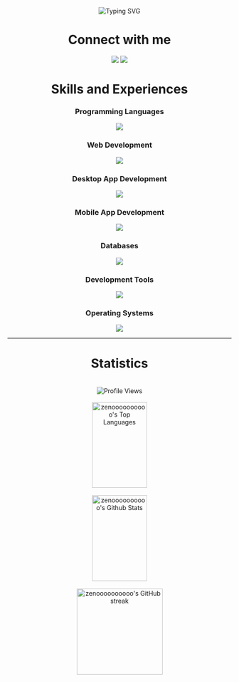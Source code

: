 <p align="center"><img src="https://readme-typing-svg.demolab.com?font=JetBrains+Mono&size=25&duration=3000&pause=1000&center=true&color=73F7F3&background=304DE600&width=900&lines=Hi!+I'm+E-Jhay%2C+a+Full+Stack+Developer+;Specializing+in+Web%2C+Desktop%2C+and+Mobile+applications." alt="Typing SVG"></p>
<h1 align="center">Connect with me</h1>
<p align="center">
  <a href="https://discord.com/users/zeno_0454"><img src="https://skillicons.dev/icons?i=discord"/></a>
  <a href="https://www.linkedin.com/in/e-jhay-esplana-3884ab287/"><img src="https://skillicons.dev/icons?i=linkedin" /></a>
</p>

<h1 align="center">Skills and Experiences</h1>
<h3 align="center">Programming Languages</h3>
<p align="center">
  <a href="https://skillicons.dev">
    <img src="https://skillicons.dev/icons?i=js,ts,java,python,c,cs,cpp" />
  </a>
</p>

<h3 align="center">Web Development</h3>
<p align="center">
  <a href="https://skillicons.dev">
    <img src="https://skillicons.dev/icons?i=html,css,js,ts,react,redux,vue,jquery,sass,nextjs,bootstrap,tailwind,figma,nodejs,django,spring,dotnet,firebase,vercel,vite,babel,threejs" />
  </a>
</p>

<h3 align="center">Desktop App Development</h3>
<p align="center">
  <a href="https://skillicons.dev">
    <img src="https://skillicons.dev/icons?i=java,gradle,maven" />
  </a>
</p>

<h3 align="center">Mobile App Development</h3>
<p align="center">
  <a href="https://skillicons.dev">
    <img src="https://skillicons.dev/icons?i=js,ts,react,java,androidstudio,gradle" />
  </a>
</p>

<h3 align="center">Databases</h3>
<p align="center">
  <a href="https://skillicons.dev">
    <img src="https://skillicons.dev/icons?i=mysql,postgres,mongodb,sqlite" />
  </a>
</p>

<h3 align="center">Development Tools</h3>
<p align="center">
  <a href="https://skillicons.dev">
    <img src="https://skillicons.dev/icons?i=git,github,bash,vscode,eclipse,visualstudio,bash,pycharm,postman,powershell,npm,nix,replit,stackoverflow,codepen" />
  </a>
</p>

<h3 align="center">Operating Systems</h3>
<p align="center">
  <a href="https://skillicons.dev">
    <img src="https://skillicons.dev/icons?i=windows,linux,debian,ubuntu,kali" />
  </a>
</p>

<hr />


<div align="center">
  <h1>Statistics</h1>
  <br />
  <img src="https://komarev.com/ghpvc/?username=zenoooooooooo&color=73F7F3&style=for-the-badge" alt="Profile Views">
  <br /><br />
  <a href="[https://github.com/zenoooooooooo](https://denvercoder1-github-readme-stats.vercel.app/api/top-langs/?username=zenoooooooooo&langs_count=8&layout=compact&theme=react&border_color=03C988&bg_color=0D1117&title_color=73F7F3&icon_color=F8D866)">
    <img alt="zenoooooooooo's Top Languages" src="https://denvercoder1-github-readme-stats.vercel.app/api/top-langs/?username=zenoooooooooo&langs_count=8&layout=compact&theme=react&border_color=03C988&bg_color=0D1117&title_color=73F7F3&icon_color=F8D866" height="192px" width="49.5%"/>
  </a>
  <br /><br />
  <a href="[https://github.com/zenoooooooooo](https://denvercoder1-github-readme-stats.vercel.app/api?username=zenoooooooooo&show_icons=true&count_private=true&theme=react&border_color=03C988&bg_color=0D1117&title_color=73F7F3&icon_color=83C0C1)">
    <img alt="zenoooooooooo's Github Stats" src="https://denvercoder1-github-readme-stats.vercel.app/api?username=zenoooooooooo&show_icons=true&count_private=true&theme=react&border_color=03C988&bg_color=0D1117&title_color=73F7F3&icon_color=83C0C1" height="192px" width="49.5%"/>
  </a>
<br /><br />
  <a href="[https://github.com/zenoooooooooo](https://github-readme-streak-stats.herokuapp.com/?user=zenoooooooooo&theme=tokyonight&border=03C988&background=0D1117)">
    <img alt="zenoooooooooo's GitHub streak" src="https://github-readme-streak-stats.herokuapp.com/?user=zenoooooooooo&theme=tokyonight&border=03C988&background=0D1117" height="193px" />
  </a> 
</div>

